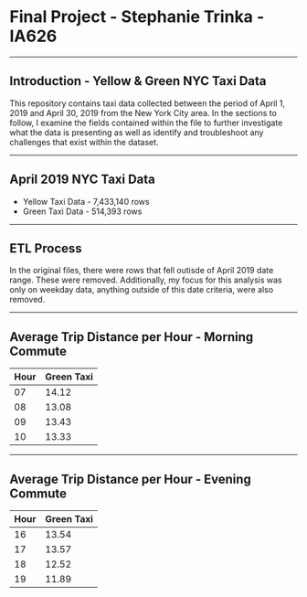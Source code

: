 # Final Project - Stephanie Trinka - IA626 
-------------------------------------------------
## Introduction - Yellow & Green NYC Taxi Data

This repository contains taxi data collected between the period of April 1, 2019 and April 30, 2019 from the New York City area. In the sections to follow, I examine the fields contained within the file to further investigate what the data is presenting as well as identify and troubleshoot any challenges that exist within the dataset.

-------------------------------------------------
## April 2019 NYC Taxi Data
* Yellow Taxi Data - 7,433,140 rows
* Green Taxi Data - 514,393 rows

--------------------------------------------------
## ETL Process

In the original files, there were rows that fell outisde of April 2019 date range. These were removed. Additionally, my focus for this analysis was only on weekday data, anything outside of this date criteria, were also removed. 

--------------------------------------------------
## Average Trip Distance per Hour - Morning Commute
Hour | Green Taxi | 
-------------|-------------|
07 | 14.12 |
08 | 13.08 | 
09 | 13.43 |
10| 13.33  |
-----------------------------------------------------
## Average Trip Distance per Hour - Evening Commute 
Hour | Green Taxi | 
-------------|-------------|
16 |13.54 |
17 |13.57 |
18 |12.52 |
19 |11.89 |

